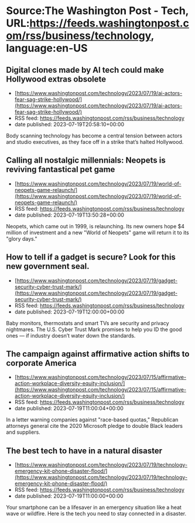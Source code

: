 # Source:The Washington Post - Tech, URL:https://feeds.washingtonpost.com/rss/business/technology, language:en-US

## Digital clones made by AI tech could make Hollywood extras obsolete
 - [https://www.washingtonpost.com/technology/2023/07/19/ai-actors-fear-sag-strike-hollywood/](https://www.washingtonpost.com/technology/2023/07/19/ai-actors-fear-sag-strike-hollywood/)
 - RSS feed: https://feeds.washingtonpost.com/rss/business/technology
 - date published: 2023-07-19T20:58:10+00:00

Body scanning technology has become a central tension between actors and studio executives, as they face off in a strike that’s halted Hollywood.

## Calling all nostalgic millennials: Neopets is reviving fantastical pet game
 - [https://www.washingtonpost.com/technology/2023/07/19/world-of-neopets-game-relaunch/](https://www.washingtonpost.com/technology/2023/07/19/world-of-neopets-game-relaunch/)
 - RSS feed: https://feeds.washingtonpost.com/rss/business/technology
 - date published: 2023-07-19T13:50:28+00:00

Neopets, which came out in 1999, is relaunching. Its new owners hope $4 million of investment and a new "World of Neopets" game will return it to its "glory days."

## How to tell if a gadget is secure? Look for this new government seal.
 - [https://www.washingtonpost.com/technology/2023/07/19/gadget-security-cyber-trust-mark/](https://www.washingtonpost.com/technology/2023/07/19/gadget-security-cyber-trust-mark/)
 - RSS feed: https://feeds.washingtonpost.com/rss/business/technology
 - date published: 2023-07-19T12:00:00+00:00

Baby monitors, thermostats and smart TVs are security and privacy nightmares. The U.S. Cyber Trust Mark promises to help you ID the good ones — if industry doesn’t water down the standards.

## The campaign against affirmative action shifts to corporate America
 - [https://www.washingtonpost.com/technology/2023/07/15/affirmative-action-workplace-diversity-equity-inclusion/](https://www.washingtonpost.com/technology/2023/07/15/affirmative-action-workplace-diversity-equity-inclusion/)
 - RSS feed: https://feeds.washingtonpost.com/rss/business/technology
 - date published: 2023-07-19T11:00:04+00:00

In a letter warning companies against "race-based quotas," Republican attorneys general cite the 2020 Microsoft pledge to double Black leaders and suppliers.

## The best tech to have in a natural disaster
 - [https://www.washingtonpost.com/technology/2023/07/19/technology-emergency-kit-phone-disaster-flood/](https://www.washingtonpost.com/technology/2023/07/19/technology-emergency-kit-phone-disaster-flood/)
 - RSS feed: https://feeds.washingtonpost.com/rss/business/technology
 - date published: 2023-07-19T11:00:00+00:00

Your smartphone can be a lifesaver in an emergency situation like a heat wave or wildfire. Here is the tech you need to stay connected in a disaster.


